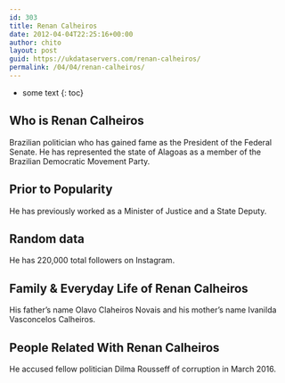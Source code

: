 ```yaml
---
id: 303
title: Renan Calheiros
date: 2012-04-04T22:25:16+00:00
author: chito
layout: post
guid: https://ukdataservers.com/renan-calheiros/
permalink: /04/04/renan-calheiros/
---
```


* some text
{: toc}


## Who is  Renan Calheiros
                  
                  
                  
Brazilian politician who has gained fame as the President of the Federal Senate. He has represented the state of Alagoas as a member of the Brazilian Democratic Movement Party.
                  
                
                
                
## Prior to Popularity 
                  
                  
                  
He has previously worked as a Minister of Justice and a State Deputy.
                  
                
                
                
## Random data 
                  
                  
                  
He has 220,000 total followers on Instagram.
                  
                
                
                
## Family & Everyday Life of Renan Calheiros
                  
                  
                  
His father&#8217;s name Olavo Claheiros Novais and his mother&#8217;s name Ivanilda Vasconcelos Calheiros. 
                  
                
                
                
## People Related With  Renan Calheiros
                  
                  
                  
He accused fellow politician Dilma Rousseff of corruption in March 2016.
                  
                
              
            
          
          
          
    
    
  
